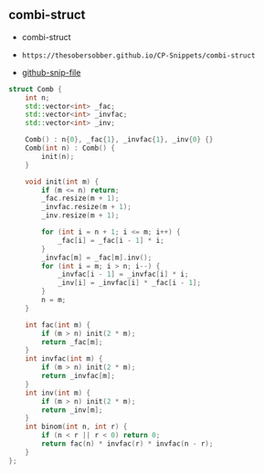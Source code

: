 
## combi-struct

- combi-struct
- ```
  https://thesobersobber.github.io/CP-Snippets/combi-struct
  ```
- [github-snip-file](https://github.com/theSoberSobber/CP-Snippets/blob/main/snippets.json#L746)

```cpp
struct Comb {
    int n;
    std::vector<int> _fac;
    std::vector<int> _invfac;
    std::vector<int> _inv;

    Comb() : n{0}, _fac{1}, _invfac{1}, _inv{0} {}
    Comb(int n) : Comb() {
        init(n);
    }

    void init(int m) {
        if (m <= n) return;
        _fac.resize(m + 1);
        _invfac.resize(m + 1);
        _inv.resize(m + 1);

        for (int i = n + 1; i <= m; i++) {
            _fac[i] = _fac[i - 1] * i;
        }
        _invfac[m] = _fac[m].inv();
        for (int i = m; i > n; i--) {
            _invfac[i - 1] = _invfac[i] * i;
            _inv[i] = _invfac[i] * _fac[i - 1];
        }
        n = m;
    }

    int fac(int m) {
        if (m > n) init(2 * m);
        return _fac[m];
    }
    int invfac(int m) {
        if (m > n) init(2 * m);
        return _invfac[m];
    }
    int inv(int m) {
        if (m > n) init(2 * m);
        return _inv[m];
    }
    int binom(int n, int r) {
        if (n < r || r < 0) return 0;
        return fac(n) * invfac(r) * invfac(n - r);
    }
};
```
